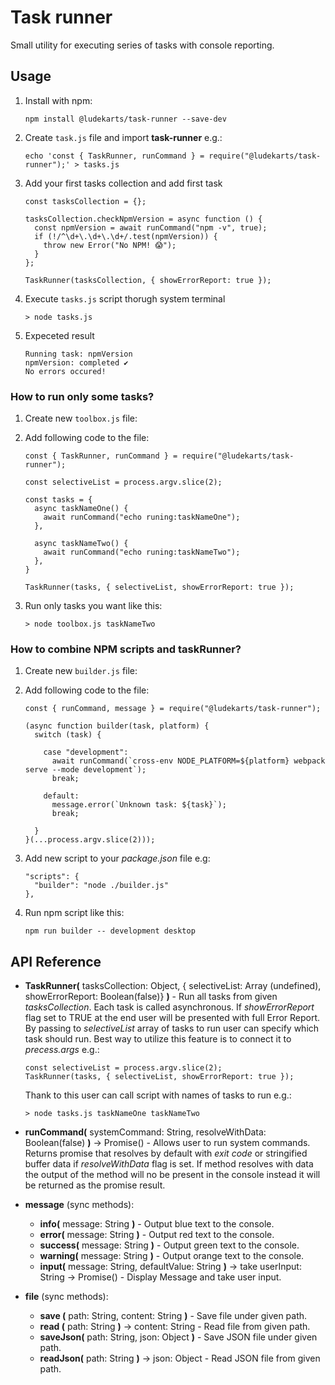 # Task runner
Small utility for executing series of tasks with console reporting.


## Usage

1. Install with npm:

    ```
    npm install @ludekarts/task-runner --save-dev
    ```

1. Create `task.js` file and import **task-runner** e.g.:

    ```
    echo 'const { TaskRunner, runCommand } = require("@ludekarts/task-runner");' > tasks.js
    ```

1. Add your first tasks collection and add first task

    ```
    const tasksCollection = {};

    tasksCollection.checkNpmVersion = async function () {
      const npmVersion = await runCommand("npm -v", true);
      if (!/^\d+\.\d+\.\d+/.test(npmVersion)) {
        throw new Error("No NPM! 😱");
      }
    };

    TaskRunner(tasksCollection, { showErrorReport: true });
    ```

1. Execute `tasks.js` script thorugh system terminal

    ```
    > node tasks.js
    ```

1. Expeceted result

    ```
    Running task: npmVersion
    npmVersion: completed ✔
    No errors occured!
    ```

### How to run only some tasks?

1. Create new `toolbox.js` file:

1. Add following code to the file:
    ```
    const { TaskRunner, runCommand } = require("@ludekarts/task-runner");

    const selectiveList = process.argv.slice(2);

    const tasks = {
      async taskNameOne() {
        await runCommand("echo runing:taskNameOne");
      },

      async taskNameTwo() {
        await runCommand("echo runing:taskNameTwo");
      },
    }

    TaskRunner(tasks, { selectiveList, showErrorReport: true });
    ```
1. Run only tasks you want like this:
    ```
    > node toolbox.js taskNameTwo
    ```


### How to combine NPM scripts and taskRunner?

1. Create new `builder.js` file:

1. Add following code to the file:
    ```
    const { runCommand, message } = require("@ludekarts/task-runner");

    (async function builder(task, platform) {
      switch (task) {

        case "development":
          await runCommand(`cross-env NODE_PLATFORM=${platform} webpack serve --mode development`);
          break;

        default:
          message.error(`Unknown task: ${task}`);
          break;

      }
    }(...process.argv.slice(2)));
    ```

1. Add new script to your *package.json* file e.g:
    ```
    "scripts": {
      "builder": "node ./builder.js"
    },
    ```

1. Run npm script like this:

    ```
    npm run builder -- development desktop
    ```

## API Reference

- **TaskRunner(** tasksCollection: Object, { selectiveList: Array (undefined), showErrorReport: Boolean(false)} **)** - Run all tasks from given *tasksCollection*. Each task is called asynchronous. If *showErrorReport* flag set to TRUE at the end user will be presented with full Error Report. By passing to *selectiveList* array of tasks to run user can specify which task should run. Best way to utilize this feature is to connect it to *precess.args* e.g.:
    ```
    const selectiveList = process.argv.slice(2);
    TaskRunner(tasks, { selectiveList, showErrorReport: true });
    ``` 
    Thank to this user can call script with names of tasks to run e.g.:

    ```
    > node tasks.js taskNameOne taskNameTwo
    ```

- **runCommand(** systemCommand: String, resolveWithData: Boolean(false) **)** -> Promise() - Allows user to run system commands. Returns promise that resolves by default with *exit code* or stringified buffer data if *resolveWithData* flag is set. If method resolves with data the output of the method will no be present in the console instead it will be returned as the promise result.

- **message** (sync methods): 
    - **info(** message: String **)** - Output blue text to the console.
    - **error(** message: String **)** - Output red text to the console.
    - **success(** message: String **)** - Output green text to the console.
    - **warning(** message: String **)** - Output orange text to the console.
    - **input(** message: String, defaultValue: String **)** -> take userInput: String -> Promise() - Display Message and take user input.
- **file** (sync methods):
    - **save (** path: String, content: String **)** - Save file under given path.
    - **read (** path: String **)** -> content: String - Read file from given path.
    - **saveJson(** path: String, json: Object **)** - Save JSON file under given path.
    - **readJson(** path: String **)** -> json: Object - Read JSON file from given path.
